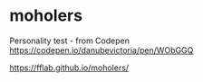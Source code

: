 # moholers

Personality test - from Codepen https://codepen.io/danubevictoria/pen/WObGGQ

https://fflab.github.io/moholers/


